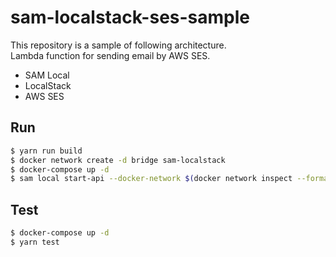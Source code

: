 # sam-localstack-ses-sample

This repository is a sample of following architecture.  
Lambda function for sending email by AWS SES.

- SAM Local
- LocalStack
- AWS SES

## Run

```sh
$ yarn run build
$ docker network create -d bridge sam-localstack
$ docker-compose up -d
$ sam local start-api --docker-network $(docker network inspect --format='{{.Id}}' sam-localstack) --env-vars env.json
```

## Test

```sh
$ docker-compose up -d
$ yarn test
```


